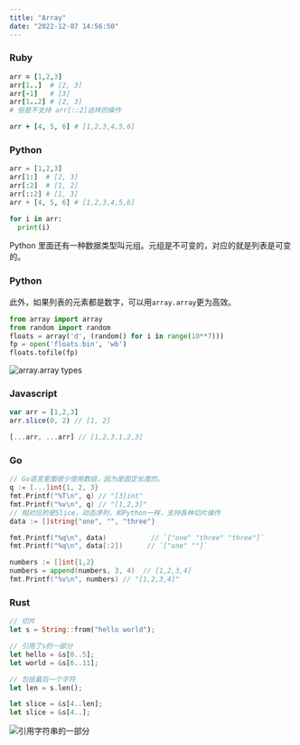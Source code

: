 ```yaml
---
title: "Array"
date: "2022-12-07 14:56:50"
---
```


### Ruby

```ruby
arr = [1,2,3]
arr[1..]  # [2, 3]
arr[-1]   # [3]
arr[1..2] # [2, 3]
# 但是不支持 arr[::2]这样的操作

arr + [4, 5, 6] # [1,2,3,4,5,6]
```

### Python

```python
arr = [1,2,3]
arr[1:]  # [2, 3]
arr[:2]  # [1, 2]
arr[::2] # [1, 3]
arr + [4, 5, 6] # [1,2,3,4,5,6]

for i in arr:
  print(i)
```

Python 里面还有一种数据类型叫元组。元组是不可变的，对应的就是列表是可变的。

### Python

此外，如果列表的元素都是数字，可以用`array.array`更为高效。

```python
from array import array
from random import random
floats = array('d', (random() for i in range(10**7)))
fp = open('floats.bin', 'wb')
floats.tofile(fp)
```

![array.array types](../_images/array_array_types.png)

### Javascript

```javascript
var arr = [1,2,3]
arr.slice(0, 2) // [1, 2]

[...arr, ...arr] // [1,2,3,1,2,3]
```

### Go

```go
// Go语言里面很少使用数组，因为是固定长度的。
q := [...]int{1, 2, 3}
fmt.Printf("%T\n", q) // "[3]int"
fmt.Printf("%v\n", q) // "[1,2,3]"
// 相对应的是Slice，动态序列，和Python一样，支持各种切片操作
data := []string{"one", "", "three"}

fmt.Printf("%q\n", data)           // `["one" "three" "three"]`
fmt.Printf("%q\n", data[:2])      // `["one" ""]`

numbers := []int{1,2}
numbers = append(numbers, 3, 4)  // [1,2,3,4]
fmt.Printf("%v\n", numbers) // "[1,2,3,4]"
```

### Rust

```rust
// 切片
let s = String::from("hello world");

// 引用了s的一部分
let hello = &s[0..5];
let world = &s[6..11];

// 包括最后一个字符
let len = s.len();

let slice = &s[4..len];
let slice = &s[4..];
```

![引用字符串的一部分](../_images/string_slice.jpeg)
